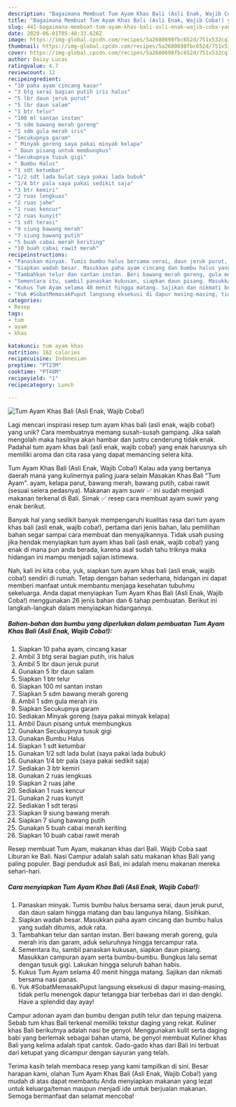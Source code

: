 ```yaml
---
description: "Bagaimana Membuat Tum Ayam Khas Bali (Asli Enak, Wajib Coba!) yang Bikin Ngiler"
title: "Bagaimana Membuat Tum Ayam Khas Bali (Asli Enak, Wajib Coba!) yang Bikin Ngiler"
slug: 441-bagaimana-membuat-tum-ayam-khas-bali-asli-enak-wajib-coba-yang-bikin-ngiler
date: 2020-06-01T05:48:33.626Z
image: https://img-global.cpcdn.com/recipes/5a2680698fbc652d/751x532cq70/tum-ayam-khas-bali-asli-enak-wajib-coba-foto-resep-utama.jpg
thumbnail: https://img-global.cpcdn.com/recipes/5a2680698fbc652d/751x532cq70/tum-ayam-khas-bali-asli-enak-wajib-coba-foto-resep-utama.jpg
cover: https://img-global.cpcdn.com/recipes/5a2680698fbc652d/751x532cq70/tum-ayam-khas-bali-asli-enak-wajib-coba-foto-resep-utama.jpg
author: Daisy Lucas
ratingvalue: 4.7
reviewcount: 12
recipeingredient:
- "10 paha ayam cincang kasar"
- "3 btg serai bagian putih iris halus"
- "5 lbr daun jeruk purut"
- "5 lbr daun salam"
- "1 btr telur"
- "100 ml santan instan"
- "5 sdm bawang merah goreng"
- "1 sdm gula merah iris"
- "Secukupnya garam"
- " Minyak goreng saya pakai minyak kelapa"
- " Daun pisang untuk membungkus"
- "Secukupnya tusuk gigi"
- " Bumbu Halus"
- "1 sdt ketumbar"
- "1/2 sdt lada bulat saya pakai lada bubuk"
- "1/4 btr pala saya pakai sedikit saja"
- "3 btr kemiri"
- "2 ruas lengkuas"
- "2 ruas jahe"
- "1 ruas kencur"
- "2 ruas kunyit"
- "1 sdt terasi"
- "9 siung bawang merah"
- "7 siung bawang putih"
- "5 buah cabai merah keriting"
- "10 buah cabai rawit merah"
recipeinstructions:
- "Panaskan minyak. Tumis bumbu halus bersama serai, daun jeruk purut, dan daun salam hingga matang dan bau langunya hilang. Sisihkan."
- "Siapkan wadah besar. Masukkan paha ayam cincang dan bumbu halus yang sudah ditumis, aduk rata."
- "Tambahkan telur dan santan instan. Beri bawang merah goreng, gula merah iris dan garam, aduk seluruhnya hingga tercampur rata."
- "Sementara itu, sambil panaskan kukusan, siapkan daun pisang. Masukkan campuran ayam serta bumbu-bumbu. Bungkus lalu semat dengan tusuk gigi. Lakukan hingga seluruh bahan habis."
- "Kukus Tum Ayam selama 40 menit hingga matang. Sajikan dan nikmati bersama nasi panas."
- "Yuk #SobatMemasakPuput langsung eksekusi di dapur masing-masing, tidak perlu menengok dapur tetangga biar terbebas dari iri dan dengki. Have a splendid day ayay!"
categories:
- Resep
tags:
- tum
- ayam
- khas

katakunci: tum ayam khas 
nutrition: 162 calories
recipecuisine: Indonesian
preptime: "PT23M"
cooktime: "PT48M"
recipeyield: "1"
recipecategory: Lunch

---
```



![Tum Ayam Khas Bali (Asli Enak, Wajib Coba!)](https://img-global.cpcdn.com/recipes/5a2680698fbc652d/751x532cq70/tum-ayam-khas-bali-asli-enak-wajib-coba-foto-resep-utama.jpg)

Lagi mencari inspirasi resep tum ayam khas bali (asli enak, wajib coba!) yang unik? Cara membuatnya memang susah-susah gampang. Jika salah mengolah maka hasilnya akan hambar dan justru cenderung tidak enak. Padahal tum ayam khas bali (asli enak, wajib coba!) yang enak harusnya sih memiliki aroma dan cita rasa yang dapat memancing selera kita.

Tum Ayam Khas Bali (Asli Enak, Wajib Coba!) Kalau ada yang bertanya daerah mana yang kulinernya paling juara selain Masakan Khas Bali &#34;Tum Ayam&#34;. ayam, kelapa parut, bawang merah, bawang putih, cabai rawit (sesuai selera pedasnya). Makanan ayam suwir ✅ ini sudah menjadi makanan terkenal di Bali. Simak ✅ resep cara membuat ayam suwir yang enak berikut.

Banyak hal yang sedikit banyak mempengaruhi kualitas rasa dari tum ayam khas bali (asli enak, wajib coba!), pertama dari jenis bahan, lalu pemilihan bahan segar sampai cara membuat dan menyajikannya. Tidak usah pusing jika hendak menyiapkan tum ayam khas bali (asli enak, wajib coba!) yang enak di mana pun anda berada, karena asal sudah tahu triknya maka hidangan ini mampu menjadi sajian istimewa.


Nah, kali ini kita coba, yuk, siapkan tum ayam khas bali (asli enak, wajib coba!) sendiri di rumah. Tetap dengan bahan sederhana, hidangan ini dapat memberi manfaat untuk membantu menjaga kesehatan tubuhmu sekeluarga. Anda dapat menyiapkan Tum Ayam Khas Bali (Asli Enak, Wajib Coba!) menggunakan 26 jenis bahan dan 6 tahap pembuatan. Berikut ini langkah-langkah dalam menyiapkan hidangannya.

<!--inarticleads1-->

##### Bahan-bahan dan bumbu yang diperlukan dalam pembuatan Tum Ayam Khas Bali (Asli Enak, Wajib Coba!):

1. Siapkan 10 paha ayam, cincang kasar
1. Ambil 3 btg serai bagian putih, iris halus
1. Ambil 5 lbr daun jeruk purut
1. Gunakan 5 lbr daun salam
1. Siapkan 1 btr telur
1. Siapkan 100 ml santan instan
1. Siapkan 5 sdm bawang merah goreng
1. Ambil 1 sdm gula merah iris
1. Siapkan Secukupnya garam
1. Sediakan  Minyak goreng (saya pakai minyak kelapa)
1. Ambil  Daun pisang untuk membungkus
1. Gunakan Secukupnya tusuk gigi
1. Gunakan  Bumbu Halus
1. Siapkan 1 sdt ketumbar
1. Gunakan 1/2 sdt lada bulat (saya pakai lada bubuk)
1. Gunakan 1/4 btr pala (saya pakai sedikit saja)
1. Sediakan 3 btr kemiri
1. Gunakan 2 ruas lengkuas
1. Siapkan 2 ruas jahe
1. Sediakan 1 ruas kencur
1. Gunakan 2 ruas kunyit
1. Sediakan 1 sdt terasi
1. Siapkan 9 siung bawang merah
1. Siapkan 7 siung bawang putih
1. Gunakan 5 buah cabai merah keriting
1. Siapkan 10 buah cabai rawit merah


Resep membuat Tum Ayam, makanan khas dari Bali. Wajib Coba saat Liburan ke Bali. Nasi Campur adalah salah satu makanan khas Bali yang paling populer. Bagi penduduk asli Bali, ini adalah menu makanan mereka sehari-hari. 

<!--inarticleads2-->

##### Cara menyiapkan Tum Ayam Khas Bali (Asli Enak, Wajib Coba!):

1. Panaskan minyak. Tumis bumbu halus bersama serai, daun jeruk purut, dan daun salam hingga matang dan bau langunya hilang. Sisihkan.
1. Siapkan wadah besar. Masukkan paha ayam cincang dan bumbu halus yang sudah ditumis, aduk rata.
1. Tambahkan telur dan santan instan. Beri bawang merah goreng, gula merah iris dan garam, aduk seluruhnya hingga tercampur rata.
1. Sementara itu, sambil panaskan kukusan, siapkan daun pisang. Masukkan campuran ayam serta bumbu-bumbu. Bungkus lalu semat dengan tusuk gigi. Lakukan hingga seluruh bahan habis.
1. Kukus Tum Ayam selama 40 menit hingga matang. Sajikan dan nikmati bersama nasi panas.
1. Yuk #SobatMemasakPuput langsung eksekusi di dapur masing-masing, tidak perlu menengok dapur tetangga biar terbebas dari iri dan dengki. Have a splendid day ayay!


Campur adonan ayam dan bumbu dengan putih telur dan tepung maizena. Sebab tum khas Bali terkenal memiliki tekstur daging yang rekat. Kuliner khas Bali berikutnya adalah nasi be genyol. Menggunakan kulit serta daging babi yang berlemak sebagai bahan utama, be genyol membuat Kuliner khas Bali yang kelima adalah tipat cantok. Gado-gado khas dari Bali ini terbuat dari ketupat yang dicampur dengan sayuran yang telah. 

Terima kasih telah membaca resep yang kami tampilkan di sini. Besar harapan kami, olahan Tum Ayam Khas Bali (Asli Enak, Wajib Coba!) yang mudah di atas dapat membantu Anda menyiapkan makanan yang lezat untuk keluarga/teman maupun menjadi ide untuk berjualan makanan. Semoga bermanfaat dan selamat mencoba!

